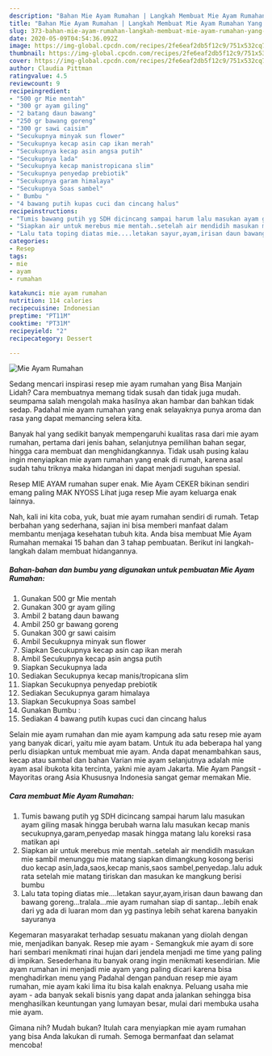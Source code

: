 ```yaml
---
description: "Bahan Mie Ayam Rumahan | Langkah Membuat Mie Ayam Rumahan Yang Lezat Sekali"
title: "Bahan Mie Ayam Rumahan | Langkah Membuat Mie Ayam Rumahan Yang Lezat Sekali"
slug: 373-bahan-mie-ayam-rumahan-langkah-membuat-mie-ayam-rumahan-yang-lezat-sekali
date: 2020-05-09T04:54:36.092Z
image: https://img-global.cpcdn.com/recipes/2fe6eaf2db5f12c9/751x532cq70/mie-ayam-rumahan-foto-resep-utama.jpg
thumbnail: https://img-global.cpcdn.com/recipes/2fe6eaf2db5f12c9/751x532cq70/mie-ayam-rumahan-foto-resep-utama.jpg
cover: https://img-global.cpcdn.com/recipes/2fe6eaf2db5f12c9/751x532cq70/mie-ayam-rumahan-foto-resep-utama.jpg
author: Claudia Pittman
ratingvalue: 4.5
reviewcount: 9
recipeingredient:
- "500 gr Mie mentah"
- "300 gr ayam giling"
- "2 batang daun bawang"
- "250 gr bawang goreng"
- "300 gr sawi caisim"
- "Secukupnya minyak sun flower"
- "Secukupnya kecap asin cap ikan merah"
- "Secukupnya kecap asin angsa putih"
- "Secukupnya lada"
- "Secukupnya kecap manistropicana slim"
- "Secukupnya penyedap prebiotik"
- "Secukupnya garam himalaya"
- "Secukupnya Soas sambel"
- " Bumbu "
- "4 bawang putih kupas cuci dan cincang halus"
recipeinstructions:
- "Tumis bawang putih yg SDH dicincang sampai harum lalu masukan ayam giling masak hingga berubah warna lalu masukan kecap manis secukupnya,garam,penyedap masak hingga matang lalu koreksi rasa matikan api"
- "Siapkan air untuk merebus mie mentah..setelah air mendidih masukan mie sambil menunggu mie matang siapkan dimangkung kosong berisi duo kecap asin,lada,saos,kecap manis,saos sambel,penyedap..lalu aduk rata setelah mie matang tiriskan dan masukan ke mangkung berisi bumbu"
- "Lalu tata toping diatas mie....letakan sayur,ayam,irisan daun bawang dan bawang goreng...tralala...mie ayam rumahan siap di santap...lebih enak dari yg ada di luaran mom dan yg pastinya lebih sehat karena banyakin sayuranya"
categories:
- Resep
tags:
- mie
- ayam
- rumahan

katakunci: mie ayam rumahan 
nutrition: 114 calories
recipecuisine: Indonesian
preptime: "PT11M"
cooktime: "PT31M"
recipeyield: "2"
recipecategory: Dessert

---
```



![Mie Ayam Rumahan](https://img-global.cpcdn.com/recipes/2fe6eaf2db5f12c9/751x532cq70/mie-ayam-rumahan-foto-resep-utama.jpg)

Sedang mencari inspirasi resep mie ayam rumahan yang Bisa Manjain Lidah? Cara membuatnya memang tidak susah dan tidak juga mudah. seumpama salah mengolah maka hasilnya akan hambar dan bahkan tidak sedap. Padahal mie ayam rumahan yang enak selayaknya punya aroma dan rasa yang dapat memancing selera kita.

Banyak hal yang sedikit banyak mempengaruhi kualitas rasa dari mie ayam rumahan, pertama dari jenis bahan, selanjutnya pemilihan bahan segar, hingga cara membuat dan menghidangkannya. Tidak usah pusing kalau ingin menyiapkan mie ayam rumahan yang enak di rumah, karena asal sudah tahu triknya maka hidangan ini dapat menjadi suguhan spesial.

Resep MIE AYAM rumahan super enak. Mie Ayam CEKER bikinan sendiri emang paling MAK NYOSS Lihat juga resep Mie ayam keluarga enak lainnya.


Nah, kali ini kita coba, yuk, buat mie ayam rumahan sendiri di rumah. Tetap berbahan yang sederhana, sajian ini bisa memberi manfaat dalam membantu menjaga kesehatan tubuh kita. Anda bisa membuat Mie Ayam Rumahan memakai 15 bahan dan 3 tahap pembuatan. Berikut ini langkah-langkah dalam membuat hidangannya.

<!--inarticleads1-->

##### Bahan-bahan dan bumbu yang digunakan untuk pembuatan Mie Ayam Rumahan:

1. Gunakan 500 gr Mie mentah
1. Gunakan 300 gr ayam giling
1. Ambil 2 batang daun bawang
1. Ambil 250 gr bawang goreng
1. Gunakan 300 gr sawi caisim
1. Ambil Secukupnya minyak sun flower
1. Siapkan Secukupnya kecap asin cap ikan merah
1. Ambil Secukupnya kecap asin angsa putih
1. Siapkan Secukupnya lada
1. Sediakan Secukupnya kecap manis/tropicana slim
1. Siapkan Secukupnya penyedap prebiotik
1. Sediakan Secukupnya garam himalaya
1. Siapkan Secukupnya Soas sambel
1. Gunakan  Bumbu :
1. Sediakan 4 bawang putih kupas cuci dan cincang halus


Selain mie ayam rumahan dan mie ayam kampung ada satu resep mie ayam yang banyak dicari, yaitu mie ayam batam. Untuk itu ada beberapa hal yang perlu disiapkan untuk membuat mie ayam. Anda dapat menambahkan saus, kecap atau sambal dan bahan Varian mie ayam selanjutnya adalah mie ayam asal ibukota kita tercinta, yakni mie ayam Jakarta. Mie Ayam Pangsit - Mayoritas orang Asia Khususnya Indonesia sangat gemar memakan Mie. 

<!--inarticleads2-->

##### Cara membuat Mie Ayam Rumahan:

1. Tumis bawang putih yg SDH dicincang sampai harum lalu masukan ayam giling masak hingga berubah warna lalu masukan kecap manis secukupnya,garam,penyedap masak hingga matang lalu koreksi rasa matikan api
1. Siapkan air untuk merebus mie mentah..setelah air mendidih masukan mie sambil menunggu mie matang siapkan dimangkung kosong berisi duo kecap asin,lada,saos,kecap manis,saos sambel,penyedap..lalu aduk rata setelah mie matang tiriskan dan masukan ke mangkung berisi bumbu
1. Lalu tata toping diatas mie....letakan sayur,ayam,irisan daun bawang dan bawang goreng...tralala...mie ayam rumahan siap di santap...lebih enak dari yg ada di luaran mom dan yg pastinya lebih sehat karena banyakin sayuranya


Kegemaran masyarakat terhadap sesuatu makanan yang diolah dengan mie, menjadikan banyak. Resep mie ayam - Semangkuk mie ayam di sore hari sembari menikmati rinai hujan dari jendela menjadi me time yang paling di impikan. Sesederhana itu banyak orang ingin menikmati kesendirian. Mie ayam rumahan ini menjadi mie ayam yang paling dicari karena bisa menghadirkan menu yang Padahal dengan panduan resep mie ayam rumahan, mie ayam kaki lima itu bisa kalah enaknya. Peluang usaha mie ayam - ada banyak sekali bisnis yang dapat anda jalankan sehingga bisa menghasilkan keuntungan yang lumayan besar, mulai dari membuka usaha mie ayam. 

Gimana nih? Mudah bukan? Itulah cara menyiapkan mie ayam rumahan yang bisa Anda lakukan di rumah. Semoga bermanfaat dan selamat mencoba!
